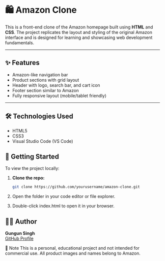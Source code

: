 # 🛍️ Amazon Clone

This is a front-end clone of the Amazon homepage built using **HTML** and **CSS**. The project replicates the layout and styling of the original Amazon interface and is designed for learning and showcasing web development fundamentals.

---

## ✨ Features

- Amazon-like navigation bar
- Product sections with grid layout
- Header with logo, search bar, and cart icon
- Footer section similar to Amazon
- Fully responsive layout (mobile/tablet friendly)

---

## 🛠️ Technologies Used

- HTML5
- CSS3
- Visual Studio Code (VS Code)

## 🚀 Getting Started

To view the project locally:

1. **Clone the repo:**

   ```bash
   git clone https://github.com/yourusername/amazon-clone.git
2. Open the folder in your code editor or file explorer.

3. Double-click index.html to open it in your browser.

## 🙋‍♀️ Author
**Gungun Singh**  
[GitHub Profile](https://github.com/gungunsingh66)

📌 Note
This is a personal, educational project and not intended for commercial use. All product images and names belong to Amazon.
